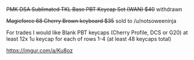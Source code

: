 ~~PMK DSA Sublimated TKL Base PBT Keycap Set (WAN) $40~~ withdrawn

~~Magicforce 68 Cherry Brown keyboard $35~~ sold to /u/notsoweeninja

For trades I would like Blank PBT keycaps (Cherry Profile, DCS or G20) at least 12x 1u keycap for each of rows 1-4 (at least 48 keycaps total)

https://imgur.com/a/Ku8oz
